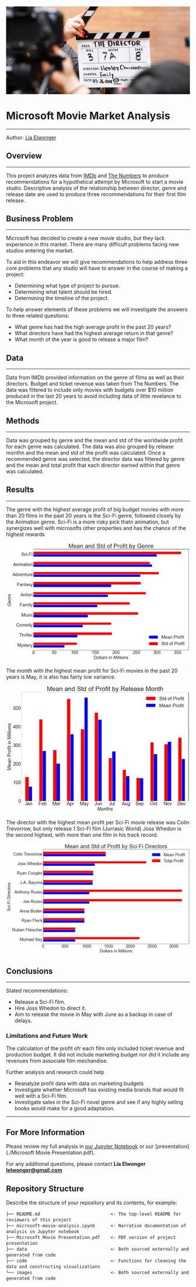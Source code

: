 ![Header Image](/images/director_shot.jpeg)

# Microsoft Movie Market Analysis
***
Author: [Lia Elwonger](mailto:lelwonger@gmail.com)

## Overview
***
This project analyzes data from [IMDb](imdb.com) and [The Numbers](the-numbers.com) to produce recommendations
for a hypothetical attempt by Microsoft to start a movie studio. Descriptive analysis of the relationship between
director, genre and release date are used to produce three recommendations for their first film release.

## Business Problem
***
Microsoft has decided to create a new movie studio, but they lack experience in this market. There are many difficult problems facing new studios entering the market.

To aid in this endeavor we will give recommendations to help address three core problems that any studio will have to answer in the course of making a project:

* Determining what type of project to pursue.
* Determining what talent should be hired.
* Determining the timeline of the project.

To help answer elements of these problems we will investigate the answers to three related questions:

* What genre has had the high average profit in the past 20 years?
* What directors have had the highest average return in that genre?
* What month of the year is good to release a major film?

## Data
***
Data from IMDb provided information on the genre of films as well as their directors. Budget and ticket revenue was 
taken from The Numbers. The data was filtered to include only movies with budgets over $10 million produced in the last 20 years
to avoid including data of little revelance to the Microsoft project.

## Methods
***
Data was grouped by genre and the mean and std of the worldwide profit for each genre was calculated.
The data was also grouped by release monthn and the mean and std of the profit was calculated.
Once a recommended genre was selected, the director data was filtered by genre and the mean and total profit
that each director earned within that genre was calculated.

## Results
***
The genre with the highest average profit of big budget movies with more than 20 films in the past 20 years is
the Sci-Fi genre, followed closely by the Animation genre. Sci-Fi is a more risky pick thatn animation, but synergizes
well with microsofts other properties and has the chance of the highest rewards

![Genre Chart](/images/genre_chart.png)

The month with the highest mean profit for Sci-Fi movies in the past 20 years is May, it is also has fairly low variance.

![Date Chart](/images/release_chart.png)

The director with the highest mean profit per Sci-Fi movie release was Colin Trevorrow, but only release 1 Sci-FI film (Jurrasic World)
Joss Whedon is the second highest, with more than one film in his track record.

![Director Chart](/images/director_chart.png)

## Conclusions
***
Stated recommendations:

* Release a Sci-Fi film.
* Hire Joss Whedon to direct it.
* Aim to release the movie in May with June as a backup in case of delays.

### Limitations and Future Work
The calculation of the profit ofr each film only included ticket revenue and production budget. It did not include marketing budget
nor did it include any revenues from associate film mechandise.

Further analysis and research could help

* Reanalyze profit data with data on marketing budgets
* Investigate whether Microsoft has existing media brands that would fit well with a Sci-Fi film.
* Investigate sales in the Sci-Fi novel genre and see if any highly selling books would make for a good adaptation.

***

## For More Information

Please review my full analysis in [our Jupyter Notebook](./microsoft-movie-analysis.ipynb) or our [presentation](./Microsoft Movie Presentation.pdf).

For any additional questions, please contact **Lia Elwonger lelwonger@gmail.com**

## Repository Structure

Describe the structure of your repository and its contents, for example:

```
├── README.md                           <- The top-level README for reviewers of this project
├── microsoft-movie-analysis.ipynb      <- Narrative documentation of analysis in Jupyter notebook
├── Microsoft Movie Presentation.pdf    <- PDF version of project presentation
├── data                                <- Both sourced externally and generated from code
├── code                                <- Functions for cleaning the data and constructing visualizations
└── images                              <- Both sourced externally and generated from code
```